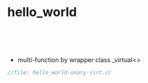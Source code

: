 # hello_world
&nbsp;  
&nbsp;  
&nbsp;

- multi-function by wrapper class _virtual&lt;&gt;
```c++
//file: hello_world-unary-virt.cc


```
